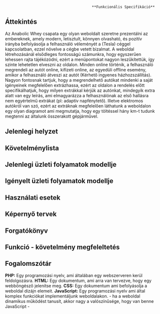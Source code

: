                                             **Funkcionális Specifikáció**

## Áttekintés

Az Anabolic Whey csapata egy olyan weboldalt szeretne prezentálni az embereknek, amely modern, letisztult, könnyen olvasható, és pozitív irányba befolyásolja a felhasználó véleményét a (Tesla) céggel kapcsolatban, ezzel növelve a cégbe vetett bizalmat.
A weboldal létrehozásánál elsődleges fontosságú számunkra, hogy egyszerűen lehessen rajta tájékózódni, ezért a menüpontokat nagyon leszűkítettük, így szinte lehetetlen elveszni az oldalon.
Minden online történik, a felhasználó megrendeli az autót online, kifizeti online, az egyedüli offline esemény, amikor a felhasználó átveszi az autót (Kérhető ingyenes házhozszállítás).
Nagyon fontosnak tartjuk, hogy a megrendelhető autókat mindenki a saját igényeinek megfelelően extrázhassa, ezért az oldalon a rendelés előtt specifikálhatjuk, hogy milyen extrákkal kérjük az autónkat, mindegyik extra alatt van egy leírás, ami elmagyarázza a felhasználónak az első hallásra nem egyértelmű extrákat (pl: adaptív napfénytető).
Illetve elektromos autókról van szó, ezért az extráknak megfelelően láthatunk a weboldalon egy olyan diagramot ami megmutatja, hogy egy töltéssel hány km-t tudunk megtenni az általunk összerakott gépjárművel.

## Jelenlegi helyzet


## Követelménylista


## Jelenlegi üzleti folyamatok modellje


## Igényelt üzleti folyamatok modellje


## Használati esetek


## Képernyő tervek


## Forgatókönyv


## Funkció - követelmény megfeleltetés



## Fogalomszótár
**PHP:** 	Egy programozási nyelv, ami általában egy webszerveren kerül feldolgozásra.
**HTML:**	Egy dokumentum, ami arra van tervezve, hogy egy webböngésző jelenítse meg.
**CSS:** 	Egy dokumentum ami befolyásolja a weboldal dizájn elemeit.
**JavaScript:** Egy programozási nyelv ami által komplex funkciókat implementáljunk weboldalakon. - ha a weboldal dinamikus működést tanusít, akkor nagy a valószínűsége, hogy van benne JavaScript -


